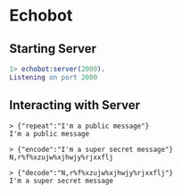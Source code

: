 # Echobot

## Starting Server
```erlang
1> echobot:server(2000).
Listening on port 2000
```

## Interacting with Server
```shell
> {"repeat":"I'm a public message"}
I'm a public message

> {"encode":"I'm a super secret message"}
N,r%f%xzujw%xjhwjy%rjxxflj

> {"decode":"N,r%f%xzujw%xjhwjy%rjxxflj"}
I'm a super secret message
```
